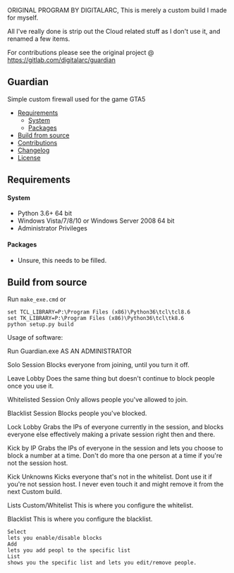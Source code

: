 ORIGINAL PROGRAM BY DIGITALARC, This is merely a custom build I made for myself.

All I've really done is strip out the Cloud related stuff as I don't use it, and renamed a few items.

For contributions please see the original project @ https://gitlab.com/digitalarc/guardian


## Guardian
Simple custom firewall used for the game GTA5

- [Requirements](#requirements)
  - [System](#system)
  - [Packages](#packages)
- [Build from source](#build-from-source)
- [Contributions](#contributions)
- [Changelog](CHANGELOG.md)
- [License](LICENSE)

## Requirements
#### System
- Python 3.6+ 64 bit
- Windows Vista/7/8/10 or Windows Server 2008 64 bit
- Administrator Privileges
#### Packages
- Unsure, this needs to be filled.

## Build from source
Run `make_exe.cmd` or
```
set TCL_LIBRARY=P:\Program Files (x86)\Python36\tcl\tcl8.6
set TK_LIBRARY=P:\Program Files (x86)\Python36\tcl\tk8.6
python setup.py build
```


Usage of software:

Run Guardian.exe AS AN ADMINISTRATOR

Solo Session
Blocks everyone from joining, until you turn it off.

Leave Lobby
Does the same thing but doesn't continue to block people once you use it.

Whitelisted Session
Only allows people you've allowed to join.

Blacklist Session
Blocks people you've blocked.

Lock Lobby
Grabs the IPs of everyone currently in the session, and blocks everyone else effectively making a private session right then and there.

Kick by IP
Grabs the IPs of everyone in the session and lets you choose to block a number at a time. Don't do more tha one person at a time if you're not the session host.

Kick Unknowns
Kicks everyone that's not in the whitelist. Dont use it if you're not session host. I never even touch it and might remove it from the next Custom build.

Lists
Custom/Whitelist
This is where you configure the whitelist.

Blacklist
This is where you configure the blacklist.

    Select
    lets you enable/disable blocks
    Add
    lets you add peopl to the specific list
    List
    shows you the specific list and lets you edit/remove people.